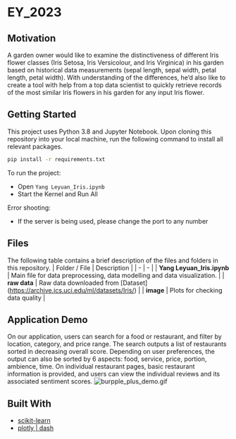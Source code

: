 # EY_2023

## Motivation
A garden owner would like to examine the distinctiveness of different Iris flower classes (Iris Setosa, Iris Versicolour, and Iris Virginica) in his garden based on historical data measurements (sepal length, sepal width, petal length, petal width). With understanding of the differences, he’d also like to create a tool with help from a top data scientist to quickly retrieve records of the most similar Iris flowers in his garden for any input Iris flower.

## Getting Started
This project uses Python 3.8 and Jupyter Notebook. Upon cloning this repository into your local machine, run the following command to install all relevant packages.
```bash
pip install -r requirements.txt
```
To run the project:
- Open `Yang Leyuan_Iris.ipynb`
- Start the Kernel and Run All

Error shooting:
- If the server is being used, please change the port to any number

## Files
The following table contains a brief description of the files and folders in this repository.
| Folder / File | Description |
| - | - |
| **Yang Leyuan_Iris.ipynb** | Main file for data preprocessing, data modelling and data visualization. |
| **raw data** | Raw data downloaded from [Dataset] (https://archive.ics.uci.edu/ml/datasets/Iris/) |
| **image** | Plots for checking data quality |



## Application Demo
On our application, users can search for a food or restaurant, and filter by location, category, and price range. The search outputs a list of restaurants sorted in decreasing overall score. Depending on user preferences, the output can also be sorted by 6 aspects: food, service, price, portion, ambience, time. On individual restaurant pages, basic restaurant information is provided, and users can view the individual reviews and its associated sentiment scores.
![burpple_plus_demo.gif](assets/burpple_plus_demo.gif)

## Built With
- [scikit-learn](https://scikit-learn.org/stable/)
- [plotly | dash](https://dash.plotly.com/)
